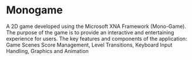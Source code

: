 # Monogame
 A 2D game developed using the Microsoft XNA Framework (Mono-Game). The purpose of the game is to provide an interactive and entertaining experience for users. The key features and components of the application: Game Scenes Score Management, Level Transitions, Keyboard Input Handling, Graphics and Animation

